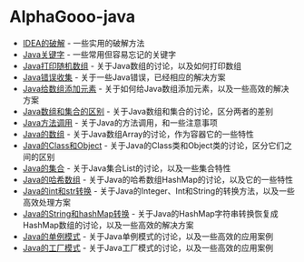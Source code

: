 # AlphaGooo-java


 - [IDEA的破解](files/IntelliIDEA的破解.md) - 一些实用的破解方法
 - [Java关键字](files/Java的关键字.md) - 一些常用但容易忘记的关键字
 - [Java打印随机数组](files/Java打印随机数组.md) - 关于Java数组的讨论，以及如何打印数组
 - [Java错误收集](files/Java错误收集.md) - 关于一些Java错误，已经相应的解决方案
 - [Java给数组添加元素](files/Java给数组添加元素.md) - 关于如何给Java数组添加元素，以及一些高效的解决方案
 - [Java数组和集合的区别](files/Java数组和集合的区别.md) - 关于Java数组和集合的讨论，区分两者的差别
 - [Java方法调用](files/Java方法调用.md) - 关于Java的方法调用，和一些注意事项
 - [Java的数组](files/Java的数组.md) - 关于Java数组Array的讨论，作为容器它的一些特性
 - [Java的Class和Object](files/Java的Class和Object.md) - 关于Java的Class类和Object类的讨论，区分它们之间的区别
 - [Java的集合](files/Java的集合.md) - 关于Java集合List的讨论，以及一些集合特性
 - [Java的哈希数组](files/Java的哈希数组.md) - 关于Java的哈希数组HashMap的讨论，以及它的一些特性
 - [Java的int和str转换](files/Java的int和str转换.md) - 关于Java的Integer、Int和String的转换方法，以及一些高效处理方案
 - [Java的String和hashMap转换](files/Java的String和hashMap转换.md) - 关于Java的HashMap字符串转换恢复成HashMap数组的讨论，以及一些高效的解决方案
 - [Java的单例模式](files/Java的单例模式.md) - 关于Java单例模式的讨论，以及一些高效的应用案例
 - [Java的工厂模式](files/Java的工厂模式.md) - 关于Java工厂模式的讨论，以及一些高效的应用案例
 
 
 
 
 
 
 
 
 
 



